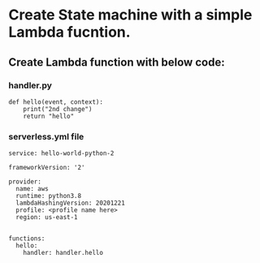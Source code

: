 # Create State machine with a simple Lambda fucntion.

## Create Lambda function with below code:
### handler.py
```
def hello(event, context):
    print("2nd change")
    return "hello"
```
### serverless.yml file
```
service: hello-world-python-2

frameworkVersion: '2'

provider:
  name: aws
  runtime: python3.8
  lambdaHashingVersion: 20201221
  profile: <profile name here>
  region: us-east-1


functions:
  hello:
    handler: handler.hello
```
